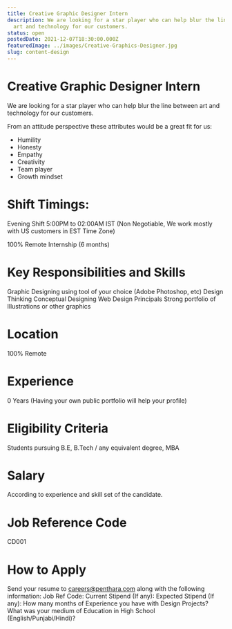 ```yaml
---
title: Creative Graphic Designer Intern
description: We are looking for a star player who can help blur the line between
  art and technology for our customers.
status: open
postedDate: 2021-12-07T18:30:00.000Z
featuredImage: ../images/Creative-Graphics-Designer.jpg
slug: content-design
---
```

# Creative Graphic Designer Intern
We are looking for a star player who can help blur the line between art and technology for our customers.

From an attitude perspective these attributes would be a great fit for us:

* Humility
* Honesty
* Empathy
* Creativity
* Team player
* Growth mindset

# Shift Timings:
Evening Shift 5:00PM to 02:00AM IST (Non Negotiable, We work mostly with US customers in EST Time Zone)

100% Remote Internship (6 months)

# Key Responsibilities and Skills
Graphic Designing using tool of your choice (Adobe Photoshop, etc)
Design Thinking
Conceptual Designing
Web Design Principals
Strong portfolio of Illustrations or other graphics

# Location
100% Remote

# Experience
0 Years (Having your own public portfolio will help your profile)

# Eligibility Criteria
Students pursuing B.E, B.Tech / any equivalent degree, MBA 

# Salary
According to experience and skill set of the candidate.

# Job Reference Code
CD001

# How to Apply
Send your resume to careers@penthara.com along with the following information:
Job Ref Code:
Current Stipend (If any):
Expected Stipend (If any):
How many months of Experience you have with Design Projects?
What was your medium of Education in High School (English/Punjabi/Hindi)?